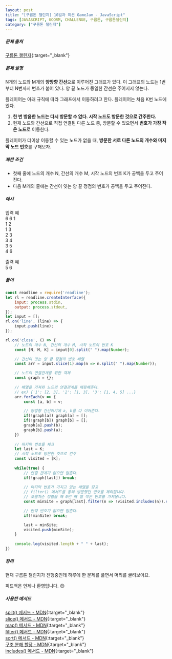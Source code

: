```yaml
---
layout: post
title: "[구름톤 챌린지] 10일차 미션 GameJam - JavaScript"
tags: [JAVASCRIPT, GOORM, CHALLENGE, 구름톤, 구름톤챌린지]
category: ["구름톤 챌린지"]
---
```


##### 문제 출처

[구름톤 챌린지](https://level.goorm.io/l/challenge/goormthon-challenge?utm_source=inhouse_level&utm_medium=banner_main&utm_content=open){:target="\_blank"}

##### 문제 설명

N개의 노드와 M개의 **양방향 간선**으로 이루어진 그래프가 있다. 이 그래프의 노드는 1번부터 N번까지 번호가 붙어 있다. 양 끝 노드가 동일한 간선은 주어지지 않는다.

플레이어는 아래 규칙에 따라 그래프에서 이동하려고 한다. 플레이어는 처음 K번 노드에 있다.

1. **한 번 방움한 노드는 다시 방문할 수 없다. 시작 노드도 방문한 것으로 간주한다.**
2. 현재 노드와 간선으로 직접 연결된 다른 노드 중, 방문할 수 있으면서 **번호가 가장 작은 노드**로 이동한다.

플레이어가 더이상 이동할 수 있는 노드가 없을 때, **방문한 서로 다른 노드의 개수와 마지막 노드 번호**를 구해보자.

##### 제한 조건

- 첫째 줄에 노드의 개수 N, 간선의 개수 M, 시작 노드의 번호 K가 공백을 두고 주어진다.
- 다음 M개의 줄에는 간선이 잇는 양 끝 정점의 번호가 공백을 두고 주어진다.

##### 예시

입력 예 <br />
6 6 1 <br />
1 2 <br />
1 3 <br />
2 3 <br />
3 4 <br />
3 5 <br />
4 6 <br />

출력 예 <br />
5 6 

##### 풀이

```javascript
const readline = require('readline');
let rl = readline.createInterface({
    input: process.stdin,
	output: process.stdout,
});
let input = [];
rl.on('line', (line) => {
	input.push(line);
});

rl.on('close', () => {
    // 노드의 개수 N, 간선의 개수 M, 시작 노드의 번호 K
	const [N, M, K] = input[0].split(" ").map(Number);

    // 간선이 잇는 양 끝 정점의 번호 배열
	const arr = input.slice(1).map(n => n.split(" ").map(Number));

    // 노드의 연결관계를 위한 객체
	const graph = {};
	
    // 배열을 가져와 노드의 연결관계를 매핑해준다.
    // ex) {'1': [2, 3], '2': [1, 3], '3': [1, 4, 5] ...}
	arr.forEach(v => {
		const [a, b] = v;

        // 양방향 간선이기에 a, b를 다 이어준다.
		if(!graph[a]) graph[a] = [];
		if(!graph[b]) graph[b] = [];
		graph[a].push(b);
		graph[b].push(a);
	})
	
    // 마지막 번호를 체크
	let last = K;
    // 시작 노드도 방문한 것으로 간주
	const visited = [K];
	
	while(true) {
        // 연결 관계가 없으면 멈춘다.
		if(!graph[last]) break;
        
        // 마지막 번호가 가지고 있는 배열을 찾고
        // filter() 메서드를 통해 방문했던 번호를 제외합니다.
        // 오름차순 정렬을 해 0번 째 젤 작은 번호를 가져옵니다.
		const minSite = graph[last].filter(n => !visited.includes(n)).sort((a, b) => a - b)[0];

        // 만약 번호가 없으면 멈춘다.
		if(!minSite) break;

		last = minSite;
		visited.push(minSite);
	}
	
	console.log(visited.length + " " + last);
})
```

##### 정리

현재 구름톤 챌린지가 진행중인데 하루에 한 문제를 풀면서 머리를 굴려보아요.<br />

피드백은 언제나 환영입니다. 😊

##### 사용한 메서드

[split() 메서드 - MDN](https://developer.mozilla.org/ko/docs/Web/JavaScript/Reference/Global_Objects/String/split){:target="\_blank"}<br />
[slice() 메서드 - MDN](https://developer.mozilla.org/ko/docs/Web/JavaScript/Reference/Global_Objects/Array/slice){:target="\_blank"}<br />
[map() 메서드 - MDN](https://developer.mozilla.org/ko/docs/Web/JavaScript/Reference/Global_Objects/Array/map){:target="\_blank"}<br />
[filter() 메서드 - MDN](https://developer.mozilla.org/ko/docs/Web/JavaScript/Reference/Global_Objects/Array/filter){:target="\_blank"}<br />
[sort() 메서드 - MDN](https://developer.mozilla.org/ko/docs/Web/JavaScript/Reference/Global_Objects/Array/sort){:target="\_blank"}<br />
[구조 분해 할당 - MDN](https://developer.mozilla.org/ko/docs/Web/JavaScript/Reference/Operators/Destructuring_assignment){:target="\_blank"}<br />
[includes() 메서드 - MDN](hthttps://developer.mozilla.org/ko/docs/Web/JavaScript/Reference/Global_Objects/String/includes){:target="\_blank"}
